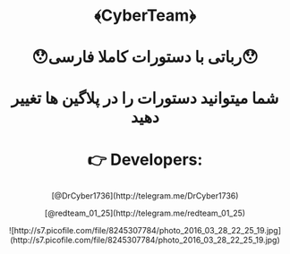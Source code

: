 # <p align="center">﴾CyberTeam﴿

# <p align="center">😯رباتی با دستورات کاملا فارسی😯

# <p align="center">شما میتوانید دستورات را در پلاگین ها تغییر دهید

# <p align="center">👉 Developers: 
 <p align="center">[@DrCyber1736](http://telegram.me/DrCyber1736)

 <p align="center">[@redteam_01_25](http://telegram.me/redteam_01_25)

 <p align="center">![http://s7.picofile.com/file/8245307784/photo_2016_03_28_22_25_19.jpg](http://s7.picofile.com/file/8245307784/photo_2016_03_28_22_25_19.jpg)
